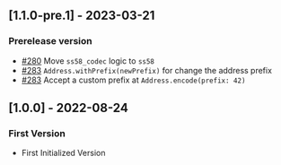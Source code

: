 ## [1.1.0-pre.1] - 2023-03-21

### Prerelease version
- [#280](https://github.com/rankanizer/polkadart/pull/280) Move `ss58_codec` logic to `ss58`
- [#283](https://github.com/rankanizer/polkadart/pull/283) `Address.withPrefix(newPrefix)` for change the address prefix
- [#283](https://github.com/rankanizer/polkadart/pull/283) Accept a custom prefix at `Address.encode(prefix: 42)`

## [1.0.0] - 2022-08-24

### First Version
- First Initialized Version